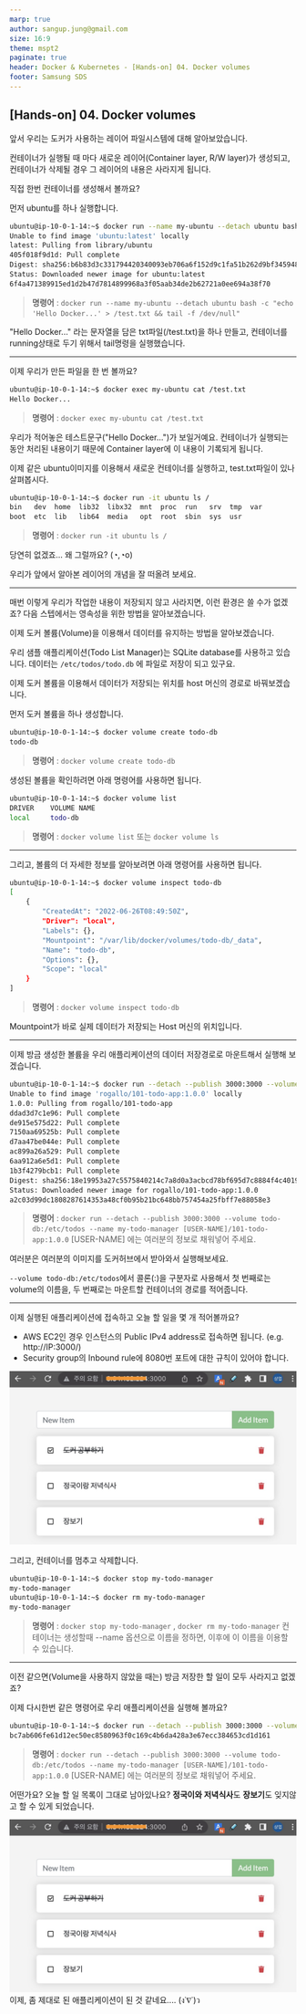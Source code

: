 ```yaml
---
marp: true
author: sangup.jung@gmail.com
size: 16:9
theme: mspt2
paginate: true
header: Docker & Kubernetes - [Hands-on] 04. Docker volumes
footer: Samsung SDS
---
```


## [Hands-on] 04. Docker volumes

앞서 우리는 도커가 사용하는 레이어 파일시스템에 대해 알아보았습니다.

컨테이너가 실행될 때 마다 새로운 레이어(Container layer, R/W layer)가 생성되고, 컨테이너가 삭제될 경우 그 레이어의 내용은 사라지게 됩니다.

직접 한번 컨테이너를 생성해서 볼까요?

먼저 ubuntu를 하나 실행합니다.
```bash
ubuntu@ip-10-0-1-14:~$ docker run --name my-ubuntu --detach ubuntu bash -c "echo 'Hello Docker...' > /test.txt && tail -f /dev/null"
Unable to find image 'ubuntu:latest' locally
latest: Pulling from library/ubuntu
405f018f9d1d: Pull complete
Digest: sha256:b6b83d3c331794420340093eb706a6f152d9c1fa51b262d9bf34594887c2c7ac
Status: Downloaded newer image for ubuntu:latest
6f4a471389915ed1d2b47d7814899968a3f05aab34de2b62721a0ee694a38f70
```
> **명령어** : `docker run --name my-ubuntu --detach ubuntu bash -c "echo 'Hello Docker...' > /test.txt && tail -f /dev/null"`

"Hello Docker..." 라는 문자열을 담은 txt파일(/test.txt)을 하나 만들고, 컨테이너를 running상태로 두기 위해서 tail명령을 실행했습니다.

---

이제 우리가 만든 파일을 한 번 볼까요?
```bash
ubuntu@ip-10-0-1-14:~$ docker exec my-ubuntu cat /test.txt
Hello Docker...
```
> **명령어** : `docker exec my-ubuntu cat /test.txt`

우리가 적어놓은 테스트문구("Hello Docker...")가 보일거예요.
컨테이너가 실행되는 동안 처리된 내용이기 때문에 Container layer에 이 내용이 기록되게 됩니다.

이제 같은 ubuntu이미지를 이용해서 새로운 컨테이너를 실행하고, test.txt파일이 있나 살펴봅시다.
```bash
ubuntu@ip-10-0-1-14:~$ docker run -it ubuntu ls /
bin   dev  home  lib32	libx32	mnt  proc  run	 srv  tmp  var
boot  etc  lib	 lib64	media	opt  root  sbin  sys  usr
```
> **명령어** : `docker run -it ubuntu ls /`

당연히 없겠죠... 왜 그럴까요? (◔,◔o)

우리가 앞에서 알아본 레이어의 개념을 잘 떠올려 보세요.

---

매번 이렇게 우리가 작업한 내용이 저장되지 않고 사라지면, 이런 환경은 쓸 수가 없겠죠?
다음 스텝에서는 영속성을 위한 방법을 알아보겠습니다.

이제 도커 볼륨(Volume)을 이용해서 데이터를 유지하는 방법을 알아보겠습니다.

우리 샘플 애플리케이션(Todo List Manager)는 SQLite database를 사용하고 있습니다.
데이터는 `/etc/todos/todo.db` 에 파일로 저장이 되고 있구요.

이제 도커 볼륨을 이용해서 데이터가 저장되는 위치를 host 머신의 경로로 바꿔보겠습니다.

먼저 도커 볼륨을 하나 생성합니다.
```bash
ubuntu@ip-10-0-1-14:~$ docker volume create todo-db
todo-db
```
> **명령어** : `docker volume create todo-db`

생성된 볼륨을 확인하려면 아래 명령어를 사용하면 됩니다.
```bash
ubuntu@ip-10-0-1-14:~$ docker volume list
DRIVER    VOLUME NAME
local     todo-db
```
> **명령어** : `docker volume list` 또는 `docker volume ls`

---

그리고, 볼륨의 더 자세한 정보를 알아보려면 아래 명령어를 사용하면 됩니다.
```bash
ubuntu@ip-10-0-1-14:~$ docker volume inspect todo-db
[
    {
        "CreatedAt": "2022-06-26T08:49:50Z",
        "Driver": "local",
        "Labels": {},
        "Mountpoint": "/var/lib/docker/volumes/todo-db/_data",
        "Name": "todo-db",
        "Options": {},
        "Scope": "local"
    }
]
```
> **명령어** : `docker volume inspect todo-db`

Mountpoint가 바로 실제 데이터가 저장되는 Host 머신의 위치입니다.

---

이제 방금 생성한 볼륨을 우리 애플리케이션의 데이터 저장경로로 마운트해서 실행해 보겠습니다.
```bash
ubuntu@ip-10-0-1-14:~$ docker run --detach --publish 3000:3000 --volume todo-db:/etc/todos --name my-todo-manager rogallo/101-todo-app:1.0.0
Unable to find image 'rogallo/101-todo-app:1.0.0' locally
1.0.0: Pulling from rogallo/101-todo-app
ddad3d7c1e96: Pull complete
de915e575d22: Pull complete
7150aa69525b: Pull complete
d7aa47be044e: Pull complete
ac899a26a529: Pull complete
6aa912a6e5d1: Pull complete
1b3f4279bcb1: Pull complete
Digest: sha256:18e19953a27c5575840214c7a8d0a3acbcd78bf695d7c8884f4c401939de8913
Status: Downloaded newer image for rogallo/101-todo-app:1.0.0
a2c03d99dc1808287614353a48cf0b95b21bc648bb757454a25fbff7e88058e3
```
> **명령어** : `docker run --detach --publish 3000:3000 --volume todo-db:/etc/todos --name my-todo-manager [USER-NAME]/101-todo-app:1.0.0`
> [USER-NAME] 에는 여러분의 정보로 채워넣어 주세요.

여러분은 여러분의 이미지를 도커허브에서 받아와서 실행해보세요.

`--volume todo-db:/etc/todos`에서 콜론(:)을 구분자로 사용해서 첫 번째로는 volume의 이름을,
두 번째로는 마운트할 컨테이너의 경로를 적어줍니다.

---

이제 실행된 애플리케이션에 접속하고 오늘 할 일을 몇 개 적어볼까요?
- AWS EC2인 경우 인스턴스의 Public IPv4 address로 접속하면 됩니다. (e.g. http://IP:3000/)
- Security group의 Inbound rule에 8080번 포트에 대한 규칙이 있어야 합니다.

![h:250](./img/todo-list-sample3.png)

그리고, 컨테이너를 멈추고 삭제합니다.
```bash
ubuntu@ip-10-0-1-14:~$ docker stop my-todo-manager
my-todo-manager
ubuntu@ip-10-0-1-14:~$ docker rm my-todo-manager
my-todo-manager
```
> **명령어** : `docker stop my-todo-manager` , `docker rm my-todo-manager`
컨테이너는 생성할때 --name 옵션으로 이름을 정하면, 이후에 이 이름을 이용할 수 있습니다.

---

이전 같으면(Volume을 사용하지 않았을 때는) 방금 저장한 할 일이 모두 사라지고 없겠죠?

이제 다시한번 같은 명령어로 우리 애플리케이션을 실행해 볼까요?
```bash
ubuntu@ip-10-0-1-14:~$ docker run --detach --publish 3000:3000 --volume todo-db:/etc/todos --name my-todo-manager rogallo/101-todo-app:1.0.0
bc7ab606fe61d12ec50ec8580963f0c169c4b6da428a3e67ecc384653cd1d161
```
> **명령어** : `docker run --detach --publish 3000:3000 --volume todo-db:/etc/todos --name my-todo-manager [USER-NAME]/101-todo-app:1.0.0`
> [USER-NAME] 에는 여러분의 정보로 채워넣어 주세요.

어떤가요? 오늘 할 일 목록이 그대로 남아있나요? **정국이와 저녁식사**도 **장보기**도 잊지않고 할 수 있게 되었습니다.

![h:250](./img/todo-list-sample3.png)
이제, 좀 제대로 된 애플리케이션이 된 것 같네요.... (ง˙∇˙)ว